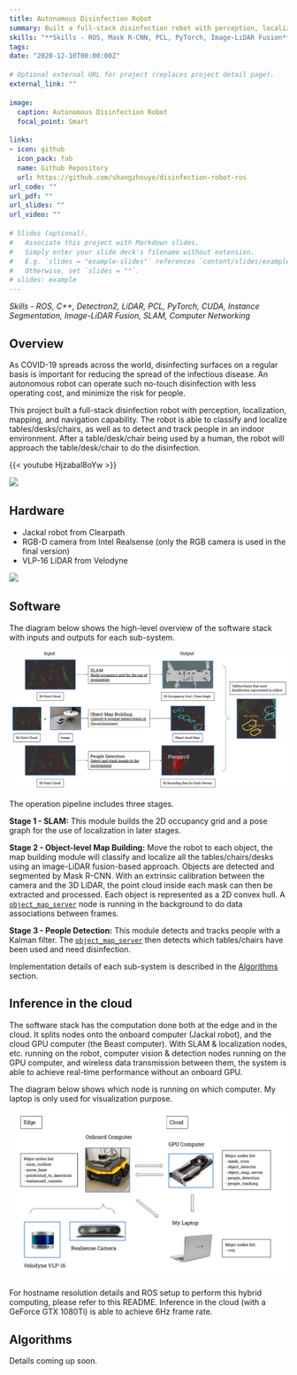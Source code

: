 ```yaml
---
title: Autonomous Disinfection Robot
summary: Built a full-stack disinfection robot with perception, localization, mapping, and navigation capability.
skills: "**Skills - ROS, Mask R-CNN, PCL, PyTorch, Image-LiDAR Fusion**"
tags:
date: "2020-12-10T00:00:00Z"

# Optional external URL for project (replaces project detail page).
external_link: ""

image:
  caption: Autonomous Disinfection Robot
  focal_point: Smart

links:
- icon: github
  icon_pack: fab
  name: Github Repository
  url: https://github.com/shangzhouye/disinfection-robot-ros
url_code: ""
url_pdf: ""
url_slides: ""
url_video: ""

# Slides (optional).
#   Associate this project with Markdown slides.
#   Simply enter your slide deck's filename without extension.
#   E.g. `slides = "example-slides"` references `content/slides/example-slides.md`.
#   Otherwise, set `slides = ""`.
# slides: example
---
```


_Skills - ROS, C++, Detectron2, LiDAR, PCL, PyTorch, CUDA, Instance Segmentation, Image-LiDAR Fusion, SLAM, Computer Networking_

## Overview

As COVID-19 spreads across the world, disinfecting surfaces on a regular basis is important for reducing the spread of the infectious disease. An autonomous robot can operate such no-touch disinfection with less operating cost, and minimize the risk for people. 

This project built a full-stack disinfection robot with perception, localization, mapping, and navigation capability. The robot is able to classify and localize tables/desks/chairs, as well as to detect and track people in an indoor environment. After a table/desk/chair being used by a human, the robot will approach the table/desk/chair to do the disinfection.


{{< youtube Hjzabal8oYw >}}

![](./figures/demo.gif)


## Hardware

- Jackal robot from Clearpath
- RGB-D camera from Intel Realsense (only the RGB camera is used in the final version)
- VLP-16 LiDAR from Velodyne

![](figures/hardware.gif)

## Software


The diagram below shows the high-level overview of the software stack with inputs and outputs for each sub-system.

![](figures/software.jpg)

The operation pipeline includes three stages.

**Stage 1 - SLAM:** This module builds the 2D occupancy grid and a pose graph for the use of localization in later stages.

**Stage 2 - Object-level Map Building:** Move the robot to each object, the map building module will classify and localize all the tables/chairs/desks using an image-LiDAR fusion-based approach. Objects are detected and segmented by Mask R-CNN. With an extrinsic calibration between the camera and the 3D LiDAR, the point cloud inside each mask can then be extracted and processed. Each object is represented as a 2D convex hull. A [`object_map_server`](https://github.com/shangzhouye/disinfection-robot-ros/blob/master/rgbd_object_detection/src/object_map_server.py) node is running in the background to do data associations between frames.

**Stage 3 - People Detection:** This module detects and tracks people with a Kalman filter. The [`object_map_server`](https://github.com/shangzhouye/disinfection-robot-ros/blob/master/rgbd_object_detection/src/object_map_server.py) then detects which tables/chairs have been used and need disinfection.

Implementation details of each sub-system is described in the [Algorithms](#algorithms) section.

## Inference in the cloud

The software stack has the computation done both at the edge and in the cloud. It splits nodes onto the onboard computer (Jackal robot), and the cloud GPU computer (the Beast computer). With SLAM & localization nodes, etc. running on the robot, computer vision & detection nodes running on the GPU computer, and wireless data transmission between them, the system is able to achieve real-time performance without an onboard GPU. 

The diagram below shows which node is running on which computer. My laptop is only used for visualization purpose.

![](./figures/cloud.jpg)

For hostname resolution details and ROS setup to perform this hybrid computing, please refer to this README. Inference in the cloud (with a GeForce GTX 1080Ti) is able to achieve 6Hz frame rate.

## Algorithms

Details coming up soon.